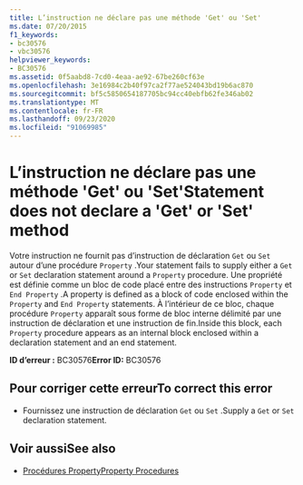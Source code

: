 ```yaml
---
title: L’instruction ne déclare pas une méthode 'Get' ou 'Set'
ms.date: 07/20/2015
f1_keywords:
- bc30576
- vbc30576
helpviewer_keywords:
- BC30576
ms.assetid: 0f5aabd8-7cd0-4eaa-ae92-67be260cf63e
ms.openlocfilehash: 3e16984c2b40f97ca2f77ae524043bd19b6ac870
ms.sourcegitcommit: bf5c5850654187705bc94cc40ebfb62fe346ab02
ms.translationtype: MT
ms.contentlocale: fr-FR
ms.lasthandoff: 09/23/2020
ms.locfileid: "91069985"
---
```

# <a name="statement-does-not-declare-a-get-or-set-method"></a><span data-ttu-id="ed0e1-102">L’instruction ne déclare pas une méthode 'Get' ou 'Set'</span><span class="sxs-lookup"><span data-stu-id="ed0e1-102">Statement does not declare a 'Get' or 'Set' method</span></span>

<span data-ttu-id="ed0e1-103">Votre instruction ne fournit pas d’instruction de déclaration `Get` ou `Set` autour d’une procédure `Property` .</span><span class="sxs-lookup"><span data-stu-id="ed0e1-103">Your statement fails to supply either a `Get` or `Set` declaration statement around a `Property` procedure.</span></span> <span data-ttu-id="ed0e1-104">Une propriété est définie comme un bloc de code placé entre des instructions `Property` et `End Property` .</span><span class="sxs-lookup"><span data-stu-id="ed0e1-104">A property is defined as a block of code enclosed within the `Property` and `End Property` statements.</span></span> <span data-ttu-id="ed0e1-105">À l’intérieur de ce bloc, chaque procédure `Property` apparaît sous forme de bloc interne délimité par une instruction de déclaration et une instruction de fin.</span><span class="sxs-lookup"><span data-stu-id="ed0e1-105">Inside this block, each `Property` procedure appears as an internal block enclosed within a declaration statement and an end statement.</span></span>  
  
 <span data-ttu-id="ed0e1-106">**ID d’erreur :** BC30576</span><span class="sxs-lookup"><span data-stu-id="ed0e1-106">**Error ID:** BC30576</span></span>  
  
## <a name="to-correct-this-error"></a><span data-ttu-id="ed0e1-107">Pour corriger cette erreur</span><span class="sxs-lookup"><span data-stu-id="ed0e1-107">To correct this error</span></span>  
  
- <span data-ttu-id="ed0e1-108">Fournissez une instruction de déclaration `Get` ou `Set` .</span><span class="sxs-lookup"><span data-stu-id="ed0e1-108">Supply a `Get` or `Set` declaration statement.</span></span>  
  
## <a name="see-also"></a><span data-ttu-id="ed0e1-109">Voir aussi</span><span class="sxs-lookup"><span data-stu-id="ed0e1-109">See also</span></span>

- [<span data-ttu-id="ed0e1-110">Procédures Property</span><span class="sxs-lookup"><span data-stu-id="ed0e1-110">Property Procedures</span></span>](../programming-guide/language-features/procedures/property-procedures.md)
